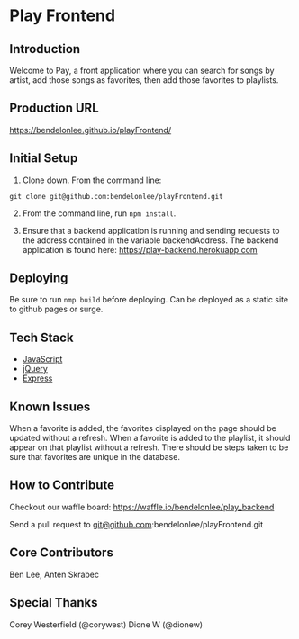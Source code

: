 # Play Frontend

## Introduction

Welcome to Pay, a front application where you can search for songs by artist, add those songs as favorites, then add those favorites to playlists.

## Production URL

https://bendelonlee.github.io/playFrontend/

## Initial Setup

1. Clone down. From the command line:
```
git clone git@github.com:bendelonlee/playFrontend.git
```
2. From the command line, run `npm install`.

3. Ensure that a backend application is running and sending requests to the address contained in the variable backendAddress. The backend application is found here: https://play-backend.herokuapp.com

## Deploying

Be sure to run `nmp build` before deploying. Can be deployed as a static site to github pages or surge.

## Tech Stack

* [JavaScript](https://www.javascript.com/)
* [jQuery](https://jquery.com/)
* [Express](https://expressjs.com/)

## Known Issues

When a favorite is added, the favorites displayed on the page should be updated without a refresh.
When a favorite is added to the playlist, it should appear on that playlist without a refresh.
There should be steps taken to be sure that favorites are unique in the database.




## How to Contribute

Checkout our waffle board: https://waffle.io/bendelonlee/play_backend

Send a pull request to git@github.com:bendelonlee/playFrontend.git

## Core Contributors

Ben Lee, Anten Skrabec

## Special Thanks

Corey Westerfield (@corywest)
Dione W (@dionew)
